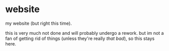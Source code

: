 # website
my website (but right this time).

this is very much not done and will probably undergo a rework. but im not a fan of getting rid of things (unless they're really *that bad*), so this stays here.
